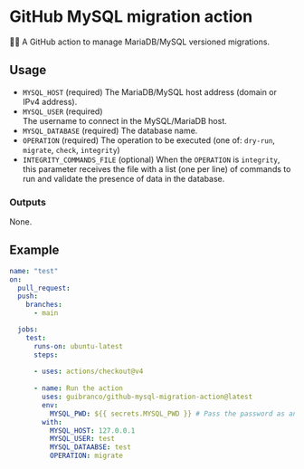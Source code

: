 # GitHub MySQL migration action

🧰🎲 A GitHub action to manage MariaDB/MySQL versioned migrations.

## Usage

* `MYSQL_HOST` (required)
The MariaDB/MySQL host address (domain or IPv4 address).
* `MYSQL_USER` (required)  
The username to connect in the MySQL/MariaDB host.
* `MYSQL_DATABASE` (required)
The database name.
* `OPERATION` (required)
The operation to be executed (one of: `dry-run`, `migrate`, `check`, `integrity`)
* `INTEGRITY_COMMANDS_FILE` (optional)
When the `OPERATION` is `integrity`, this parameter receives the file with a list (one per line) of commands to run and validate the presence of data in the database.

### Outputs

None.

## Example

```yml
name: "test"
on:
  pull_request:
  push:
    branches:
      - main

  jobs:
    test:
      runs-on: ubuntu-latest
      steps:
      
      - uses: actions/checkout@v4
  
      - name: Run the action
        uses: guibranco/github-mysql-migration-action@latest
        env:
          MYSQL_PWD: ${{ secrets.MYSQL_PWD }} # Pass the password as an environment variable to always keep it secret.
        with:
          MYSQL_HOST: 127.0.0.1
          MYSQL_USER: test
          MYSQL_DATAABSE: test
          OPERATION: migrate
```
